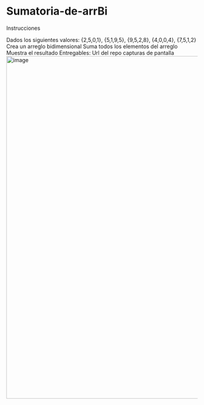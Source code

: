# Sumatoria-de-arrBi
Instrucciones

Dados los siguientes valores:
{2,5,0,1},
{5,1,9,5},
{9,5,2,8},
{4,0,0,4},
{7,5,1,2}
Crea un arreglo bidimensional 
Suma todos los elementos del arreglo
Muestra el resultado
Entregables:
Url del repo
capturas de pantalla
<img width="1440" height="900" alt="image" src="https://github.com/user-attachments/assets/d478bb47-8912-4b5b-8ff6-032fa3b799f8" />

